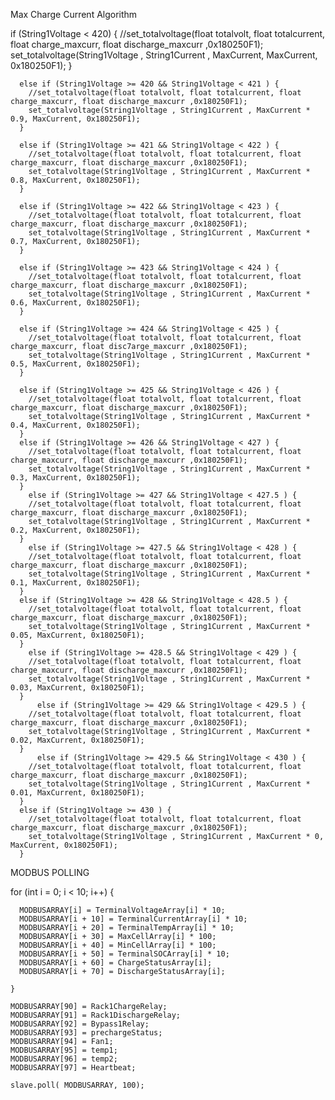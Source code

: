 Max Charge Current Algorithm

 if (String1Voltage < 420) {
        //set_totalvoltage(float totalvolt, float totalcurrent, float charge_maxcurr, float discharge_maxcurr ,0x180250F1);
        set_totalvoltage(String1Voltage , String1Current , MaxCurrent, MaxCurrent, 0x180250F1);
      }


      else if (String1Voltage >= 420 && String1Voltage < 421 ) {
        //set_totalvoltage(float totalvolt, float totalcurrent, float charge_maxcurr, float discharge_maxcurr ,0x180250F1);
        set_totalvoltage(String1Voltage , String1Current , MaxCurrent * 0.9, MaxCurrent, 0x180250F1);
      }

      else if (String1Voltage >= 421 && String1Voltage < 422 ) {
        //set_totalvoltage(float totalvolt, float totalcurrent, float charge_maxcurr, float discharge_maxcurr ,0x180250F1);
        set_totalvoltage(String1Voltage , String1Current , MaxCurrent * 0.8, MaxCurrent, 0x180250F1);
      }

      else if (String1Voltage >= 422 && String1Voltage < 423 ) {
        //set_totalvoltage(float totalvolt, float totalcurrent, float charge_maxcurr, float discharge_maxcurr ,0x180250F1);
        set_totalvoltage(String1Voltage , String1Current , MaxCurrent * 0.7, MaxCurrent, 0x180250F1);
      }

      else if (String1Voltage >= 423 && String1Voltage < 424 ) {
        //set_totalvoltage(float totalvolt, float totalcurrent, float charge_maxcurr, float discharge_maxcurr ,0x180250F1);
        set_totalvoltage(String1Voltage , String1Current , MaxCurrent * 0.6, MaxCurrent, 0x180250F1);
      }

      else if (String1Voltage >= 424 && String1Voltage < 425 ) {
        //set_totalvoltage(float totalvolt, float totalcurrent, float charge_maxcurr, float disc7arge_maxcurr ,0x180250F1);
        set_totalvoltage(String1Voltage , String1Current , MaxCurrent * 0.5, MaxCurrent, 0x180250F1);
      }

      else if (String1Voltage >= 425 && String1Voltage < 426 ) {
        //set_totalvoltage(float totalvolt, float totalcurrent, float charge_maxcurr, float discharge_maxcurr ,0x180250F1);
        set_totalvoltage(String1Voltage , String1Current , MaxCurrent * 0.4, MaxCurrent, 0x180250F1);
      }
      else if (String1Voltage >= 426 && String1Voltage < 427 ) {
        //set_totalvoltage(float totalvolt, float totalcurrent, float charge_maxcurr, float discharge_maxcurr ,0x180250F1);
        set_totalvoltage(String1Voltage , String1Current , MaxCurrent * 0.3, MaxCurrent, 0x180250F1);
      }
        else if (String1Voltage >= 427 && String1Voltage < 427.5 ) {
        //set_totalvoltage(float totalvolt, float totalcurrent, float charge_maxcurr, float discharge_maxcurr ,0x180250F1);
        set_totalvoltage(String1Voltage , String1Current , MaxCurrent * 0.2, MaxCurrent, 0x180250F1);
      }
        else if (String1Voltage >= 427.5 && String1Voltage < 428 ) {
        //set_totalvoltage(float totalvolt, float totalcurrent, float charge_maxcurr, float discharge_maxcurr ,0x180250F1);
        set_totalvoltage(String1Voltage , String1Current , MaxCurrent * 0.1, MaxCurrent, 0x180250F1);
      }
      else if (String1Voltage >= 428 && String1Voltage < 428.5 ) {
        //set_totalvoltage(float totalvolt, float totalcurrent, float charge_maxcurr, float discharge_maxcurr ,0x180250F1);
        set_totalvoltage(String1Voltage , String1Current , MaxCurrent * 0.05, MaxCurrent, 0x180250F1);
      }
        else if (String1Voltage >= 428.5 && String1Voltage < 429 ) {
        //set_totalvoltage(float totalvolt, float totalcurrent, float charge_maxcurr, float discharge_maxcurr ,0x180250F1);
        set_totalvoltage(String1Voltage , String1Current , MaxCurrent * 0.03, MaxCurrent, 0x180250F1);
      }
          else if (String1Voltage >= 429 && String1Voltage < 429.5 ) {
        //set_totalvoltage(float totalvolt, float totalcurrent, float charge_maxcurr, float discharge_maxcurr ,0x180250F1);
        set_totalvoltage(String1Voltage , String1Current , MaxCurrent * 0.02, MaxCurrent, 0x180250F1);
      }
          else if (String1Voltage >= 429.5 && String1Voltage < 430 ) {
        //set_totalvoltage(float totalvolt, float totalcurrent, float charge_maxcurr, float discharge_maxcurr ,0x180250F1);
        set_totalvoltage(String1Voltage , String1Current , MaxCurrent * 0.01, MaxCurrent, 0x180250F1);
      }
      else if (String1Voltage >= 430 ) {
        //set_totalvoltage(float totalvolt, float totalcurrent, float charge_maxcurr, float discharge_maxcurr ,0x180250F1);
        set_totalvoltage(String1Voltage , String1Current , MaxCurrent * 0, MaxCurrent, 0x180250F1);
      }


MODBUS POLLING

for (int i = 0; i < 10; i++) {



      MODBUSARRAY[i] = TerminalVoltageArray[i] * 10;
      MODBUSARRAY[i + 10] = TerminalCurrentArray[i] * 10;
      MODBUSARRAY[i + 20] = TerminalTempArray[i] * 10;
      MODBUSARRAY[i + 30] = MaxCellArray[i] * 100;
      MODBUSARRAY[i + 40] = MinCellArray[i] * 100;
      MODBUSARRAY[i + 50] = TerminalSOCArray[i] * 10;
      MODBUSARRAY[i + 60] = ChargeStatusArray[i];
      MODBUSARRAY[i + 70] = DischargeStatusArray[i];

    }

    MODBUSARRAY[90] = Rack1ChargeRelay;
    MODBUSARRAY[91] = Rack1DischargeRelay;
    MODBUSARRAY[92] = Bypass1Relay;
    MODBUSARRAY[93] = prechargeStatus;
    MODBUSARRAY[94] = Fan1;
    MODBUSARRAY[95] = temp1;
    MODBUSARRAY[96] = temp2;
    MODBUSARRAY[97] = Heartbeat;

    slave.poll( MODBUSARRAY, 100);
